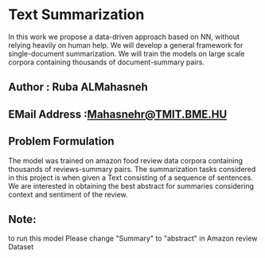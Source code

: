# Text Summarization
In this work we propose a data-driven approach based on NN, without relying heavily on human help. We will develop a general framework for single-document summarization. We will train the models on large scale corpora containing thousands of document-summary pairs. 

## Author : Ruba ALMahasneh 

## EMail Address :Mahasnehr@TMIT.BME.HU


## Problem Formulation
The model was trained on amazon food review data corpora containing thousands of reviews-summary pairs. The summarization tasks considered in this project is when given a Text consisting of a sequence of sentences. We are interested in obtaining the best abstract for summaries considering context and sentiment of the review.

## Note:
to run this model Please change "Summary" to "abstract" in Amazon review Dataset
